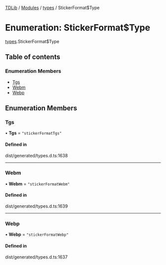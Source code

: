 [TDLib](../README.md) / [Modules](../modules.md) / [types](../modules/types.md) / StickerFormat$Type

# Enumeration: StickerFormat$Type

[types](../modules/types.md).StickerFormat$Type

## Table of contents

### Enumeration Members

- [Tgs](types.StickerFormat_Type.md#tgs)
- [Webm](types.StickerFormat_Type.md#webm)
- [Webp](types.StickerFormat_Type.md#webp)

## Enumeration Members

### Tgs

• **Tgs** = ``"stickerFormatTgs"``

#### Defined in

dist/generated/types.d.ts:1638

___

### Webm

• **Webm** = ``"stickerFormatWebm"``

#### Defined in

dist/generated/types.d.ts:1639

___

### Webp

• **Webp** = ``"stickerFormatWebp"``

#### Defined in

dist/generated/types.d.ts:1637
